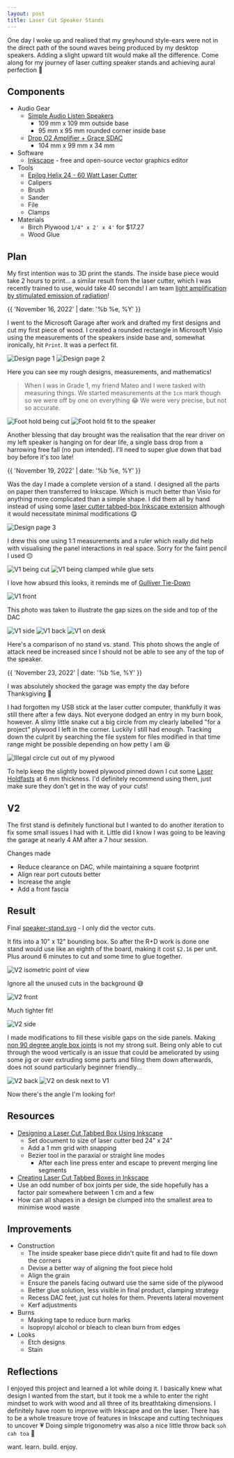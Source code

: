 ```yaml
---
layout: post
title: Laser Cut Speaker Stands
---
```


One day I woke up and realised that my greyhound style-ears were not in the direct path of the sound waves being produced by my desktop speakers. Adding a slight upward tilt would make all the difference. Come along for my journey of laser cutting speaker stands and achieving aural perfection :hear_no_evil:

## Components

- Audio Gear
  - [Simple Audio Listen Speakers](https://www.corsair.com/us/en/Categories/Products/Gaming-Headsets/Simple-Audio-Listen%E2%84%A2-Stereo-Speakers-with-Bluetooth/p/SH-90S0001-US)
    - 109 mm x 109 mm outside base
    - 95 mm x 95 mm rounded corner inside base
  - [Drop O2 Amplifier + Grace SDAC](https://drop.com/buy/massdrop-o2-sdac-dac-amp)
    - 104 mm x 99 mm x 34 mm
- Software
  - [Inkscape](https://inkscape.org) - free and open-source vector graphics editor
- Tools
  - [Epilog Helix 24 - 60 Watt Laser Cutter](https://www.epiloglaser.com/laser-machines/minihelix-techspecs.htm)
  - Calipers
  - Brush
  - Sander
  - File
  - Clamps
- Materials
  - Birch Plywood `1/4" x 2' x 4'` for $17.27
  - Wood Glue

## Plan

My first intention was to 3D print the stands. The inside base piece would take 2 hours to print... a similar result from the laser cutter, which I was recently trained to use, would take 40 seconds! I am team [light amplification by stimulated emission of radiation](https://en.wikipedia.org/wiki/Laser)!

{{ 'November 16, 2022' | date: '%b %e, %Y' }}

I went to the Microsoft Garage after work and drafted my first designs and cut my first piece of wood. I created a rounded rectangle in Microsoft Visio using the measurements of the speakers inside base and, somewhat ironically, hit `Print`. It was a perfect fit.

![Design page 1](/assets/img/speaker-stands/plan-1.jpg)
![Design page 2](/assets/img/speaker-stands/plan-2.jpg)

Here you can see my rough designs, measurements, and mathematics!

> When I was in Grade 1, my friend Mateo and I were tasked with measuring things. We started measurements at the `1cm` mark though so we were off by one on everything :joy: We were very precise, but not so accurate.

![Foot hold being cut](/assets/img/speaker-stands/foot-cut.jpg)
![Foot hold fit to the speaker](/assets/img/speaker-stands/foot-cut-inserted.jpg)

Another blessing that day brought was the realisation that the rear driver on my left speaker is hanging on for dear life, a single bass drop from a harrowing free fall (no pun intended). I'll need to super glue down that bad boy before it's too late!

{{ 'November 19, 2022' | date: '%b %e, %Y' }}

Was the day I made a complete version of a stand. I designed all the parts on paper then transferred to Inkscape. Which is much better than Visio for anything more complicated than a simple shape. I did them all by hand instead of using some [laser cutter tabbed-box Inkscape extension](https://github.com/paulh-rnd/TabbedBoxMaker) although it would necessitate minimal modifications :yum:

![Design page 3](/assets/img/speaker-stands/plan-3.jpg)

I drew this one using 1:1 measurements and a ruler which really did help with visualising the panel interactions in real space. Sorry for the faint pencil I used :pensive:

![V1 being cut](/assets/img/speaker-stands/v1-cuts.jpg)
![V1 being clamped while glue sets](/assets/img/speaker-stands/v1-clamps.jpg)

I love how absurd this looks, it reminds me of [Gulliver Tie-Down](https://tvtropes.org/pmwiki/pmwiki.php/Main/GulliverTieDown)

![V1 front](/assets/img/speaker-stands/v1-front.jpg)

This photo was taken to illustrate the gap sizes on the side and top of the DAC

![V1 side](/assets/img/speaker-stands/v1-side.jpg)
![V1 back](/assets/img/speaker-stands/v1-back.jpg)
![V1 on desk](/assets/img/speaker-stands/v1.jpg)

Here's a comparison of no stand vs. stand. This photo shows the angle of attack need be increased since I should not be able to see any of the top of the speaker.

{{ 'November 23, 2022' | date: '%b %e, %Y' }}

I was absolutely shocked the garage was empty the day before Thanksgiving :poultry_leg:

I had forgotten my USB stick at the laser cutter computer, thankfully it was still there after a few days. Not everyone dodged an entry in my burn book, however. A slimy little snake cut a big circle from my clearly labelled "for a project" plywood I left in the corner. Luckily I still had enough. Tracking down the culprit by searching the file system for files modified in that time range might be possible depending on how petty I am :laughing:

![Illegal circle cut out of my plywood](/assets/img/speaker-stands/theft.jpg)

To help keep the slightly bowed plywood pinned down I cut some [Laser Holdfasts](https://www.festi.info/boxes.py/LaserHoldfast) at 6 mm thickness. I'd definitely recommend using them, just make sure they don't get in the way of your cuts!

## V2

The first stand is definitely functional but I wanted to do another iteration to fix some small issues I had with it. Little did I know I was going to be leaving the garage at nearly 4 AM after a 7 hour session.

Changes made

- Reduce clearance on DAC, while maintaining a square footprint
- Align rear port cutouts better
- Increase the angle
- Add a front fascia

## Result

Final [speaker-stand.svg](https://github.com/mic-max/micmax.pw/tree/master/assets/cad/speaker-stand.svg) - I only did the vector cuts.

It fits into a 10" x 12" bounding box. So after the R+D work is done one stand would use like an eighth of the board, making it cost `$2.16` per unit. Plus around 6 minutes to cut and some time to glue together.

![V2 isometric point of view](/assets/img/speaker-stands/v2-iso.jpg)

Ignore all the unused cuts in the background :sweat_smile:

![V2 front](/assets/img/speaker-stands/v2-front.jpg)

Much tighter fit!

![V2 side](/assets/img/speaker-stands/v2-side.jpg)

I made modifications to fill these visible gaps on the side panels. Making [non 90 degree angle box joints](https://florianfesti.github.io/boxes/html/generators.html#console) is not my strong suit. Being only able to cut through the wood vertically is an issue that could be ameliorated by using some jig or over extruding some parts and filing them down afterwards, does not sound particularly beginner friendly...

![V2 back](/assets/img/speaker-stands/v2-back.jpg)
![V2 on desk next to V1](/assets/img/speaker-stands/v2-and-v1.jpg)

Now there's the angle I'm looking for!

## Resources

- [Designing a Laser Cut Tabbed Box Using Inkscape](https://youtu.be/A1FIl5Eq4PQ)
  - Set document to size of laser cutter bed 24" x 24"
  - Add a 1 mm grid with snapping
  - Bezier tool in the paraxial or straight line modes
    - After each line press enter and escape to prevent merging line segments
- [Creating Laser Cut Tabbed Boxes in Inkscape](https://www.hackschool.org/post/creating-tabbed-boxes-in-inkscape)
- Use an odd number of box joints per side, the side hopefully has a factor pair somewhere between 1 cm and a few
- How can all shapes in a design be clumped into the smallest area to minimise wood waste

## Improvements

- Construction
  - The inside speaker base piece didn't quite fit and had to file down the corners
  - Devise a better way of aligning the foot piece hold
  - Align the grain
  - Ensure the panels facing outward use the same side of the plywood
  - Better glue solution, less visible in final product, clamping strategy
  - Recess DAC feet, just cut holes for them. Prevents lateral movement
  - Kerf adjustments
- Burns
  - Masking tape to reduce burn marks
  - Isopropyl alcohol or bleach to clean burn from edges
- Looks
  - Etch designs
  - Stain

## Reflections

I enjoyed this project and learned a lot while doing it. I basically knew what design I wanted from the start, but it took me a while to enter the right mindset to work with wood and all three of its breathtaking dimensions. I definitely have room to improve with Inkscape and on the laser. There has to be a whole treasure trove of features in Inkscape and cutting techniques to uncover :heartpulse: Doing simple trigonometry was also a nice little throw back `soh cah toa` :triangular_ruler:

want. learn. build. enjoy.

